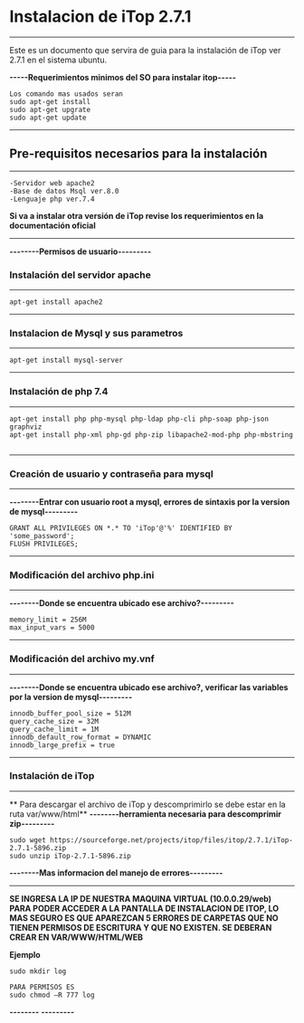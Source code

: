 # Instalacion de iTop 2.7.1
***
Este es un documento que servira de guia para la instalación de iTop ver 2.7.1
en el sistema ubuntu.

**-----Requerimientos minimos del SO para instalar itop-----**

```
Los comando mas usados seran
sudo apt-get install
sudo apt-get upgrate
sudo apt-get update

```

***

## Pre-requisitos necesarios para la instalación
***
```
-Servidor web apache2
-Base de datos Msql ver.8.0
-Lenguaje php ver.7.4
```
**Si va a instalar otra versión de iTop revise los requerimientos en la documentación oficial**
***
**--------Permisos de usuario---------**
### Instalación del servidor apache
***

```
apt-get install apache2

```
***

### Instalacion de Mysql y sus parametros

***
```
apt-get install mysql-server

```

***

### Instalación de php 7.4
***

```
apt-get install php php-mysql php-ldap php-cli php-soap php-json graphviz
apt-get install php-xml php-gd php-zip libapache2-mod-php php-mbstring


```
***

### Creación de usuario y contraseña para mysql
***
**--------Entrar con usuario root a mysql, errores de sintaxis por la version de mysql---------**

```
GRANT ALL PRIVILEGES ON *.* TO 'iTop'@'%' IDENTIFIED BY 'some_password';
FLUSH PRIVILEGES;

```
***

### Modificación del archivo php.ini
***
**--------Donde se encuentra ubicado ese archivo?---------**

```
memory_limit = 256M 
max_input_vars = 5000

```
***
### Modificación del archivo my.vnf
***
**--------Donde se encuentra ubicado ese archivo?, verificar las variables por la version de mysql---------**

```
innodb_buffer_pool_size = 512M
query_cache_size = 32M
query_cache_limit = 1M
innodb_default_row_format = DYNAMIC
innodb_large_prefix = true
```
***
### Instalación de iTop
*** 
** Para descargar el archivo de iTop y descomprimirlo se debe estar en la ruta var/www/html**
**--------herramienta necesaria para descomprimir zip---------**
```
sudo wget https://sourceforge.net/projects/itop/files/itop/2.7.1/iTop-2.7.1-5896.zip
sudo unzip iTop-2.7.1-5896.zip
```

**--------Mas informacion del manejo de errores---------**

***
**SE INGRESA LA IP DE NUESTRA MAQUINA VIRTUAL (10.0.0.29/web) PARA PODER ACCEDER A LA PANTALLA DE INSTALACION DE ITOP, LO MAS SEGURO ES QUE APAREZCAN 5 ERRORES DE CARPETAS QUE NO TIENEN PERMISOS DE ESCRITURA Y QUE NO EXISTEN.
SE DEBERAN CREAR EN VAR/WWW/HTML/WEB**


**Ejemplo**
```PARA CREAR LA CARPETA ES
sudo mkdir log

PARA PERMISOS ES
sudo chmod –R 777 log
```

**--------  		---------**

